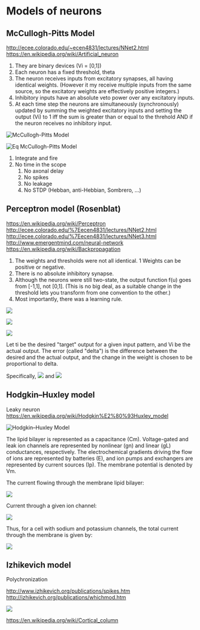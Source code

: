 # Models of neurons 

## McCullogh-Pitts Model

http://ecee.colorado.edu/~ecen4831/lectures/NNet2.html
https://en.wikipedia.org/wiki/Artificial_neuron

1. They are binary devices (Vi = [0,1])
1. Each neuron has a fixed threshold, theta
1. The neuron receives inputs from excitatory synapses, all having identical weights. (However it my receive multiple inputs from the same source, so the excitatory weights are effectively positive integers.)
1. Inhibitory inputs have an absolute veto power over any excitatory inputs.
1. At each time step the neurons are simultaneously (synchronously) updated by summing the weighted excitatory inputs and setting the output (Vi) to 1 iff the sum is greater than or equal to the threhold AND if the neuron receives no inhibitory input.

![McCullogh-Pitts Model](http://ecee.colorado.edu/%7Eecen4831/lectures/MPneuron.gif)

![Eq McCullogh-Pitts Model](http://ecee.colorado.edu/%7Eecen4831/lectures/NN2img1.gif)

1. Integrate and fire 
1. No time in the scope
   1. No axonal delay
   1. No spikes 
   1. No leakage
   1. No STDP (Hebban, anti-Hebbian, Sombrero, ...)

## Perceptron model (Rosenblat) 

https://en.wikipedia.org/wiki/Perceptron
http://ecee.colorado.edu/%7Eecen4831/lectures/NNet2.html
http://ecee.colorado.edu/%7Eecen4831/lectures/NNet3.html
http://www.emergentmind.com/neural-network
https://en.wikipedia.org/wiki/Backpropagation

1. The weights and thresholds were not all identical.
1 Weights can be positive or negative.
1. There is no absolute inhibitory synapse.
1. Although the neurons were still two-state, the output function f(u) goes from [-1,1], not [0,1]. (This is no big deal, as a suitable change in the threshold lets you transform from one convention to the other.)
1. Most importantly, there was a learning rule.

![](http://ecee.colorado.edu/~ecen4831/lectures/percept.gif)

![](http://ecee.colorado.edu/~ecen4831/lectures/NN2img4.gif)

![](http://ecee.colorado.edu/~ecen4831/lectures/NN2img5.gif)

Let ti be the desired "target" output for a given input pattern, and Vi be the actual output. The error (called "delta") is the difference between the desired and the actual output, and the change in the weight is chosen to be proportional to delta.

Specifically, ![](http://ecee.colorado.edu/~ecen4831/lectures/NN2img6.gif) and ![](http://ecee.colorado.edu/~ecen4831/lectures/NN2img7.gif)

## Hodgkin–Huxley model

Leaky neuron
https://en.wikipedia.org/wiki/Hodgkin%E2%80%93Huxley_model

![Hodgkin–Huxley Model](https://upload.wikimedia.org/wikipedia/commons/c/cf/Hodgkin-Huxley.jpg)

The lipid bilayer is represented as a capacitance (Cm). Voltage-gated and leak ion channels are represented by nonlinear (gn) and linear (gL) conductances, respectively. The electrochemical gradients driving the flow of ions are represented by batteries (E), and ion pumps and exchangers are represented by current sources (Ip). The membrane potential is denoted by Vm.

The current flowing through the membrane lipid bilayer:

![](https://wikimedia.org/api/rest_v1/media/math/render/svg/8d2b282ed79a5aa53454391d91291c9eb10fd4bf)

Current through a given ion channel:

![](https://wikimedia.org/api/rest_v1/media/math/render/svg/a796521d399a707af47af8ef7c2e6b5bea441449)

Thus, for a cell with sodium and potassium channels, the total current through the membrane is given by:

![](https://wikimedia.org/api/rest_v1/media/math/render/svg/58ee17a4f52f7defa01af4e77bae2c348cd76d64)


## Izhikevich model

Polychronization

http://www.izhikevich.org/publications/spikes.htm
http://izhikevich.org/publications/whichmod.htm

![](http://www.izhikevich.org/publications/izhik.gif)




https://en.wikipedia.org/wiki/Cortical_column
